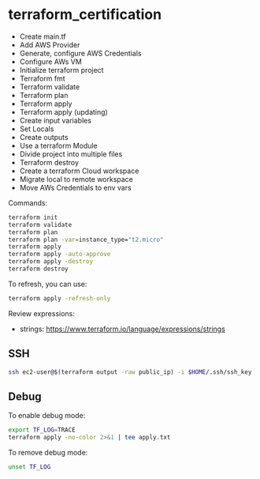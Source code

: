 # terraform_certification
- Create main.tf
- Add AWS Provider
- Generate, configure AWS Credentials
- Configure AWs VM
- Initialize terraform project
- Terraform fmt
- Terraform validate
- Terraform plan
- Terraform apply
- Terraform apply (updating)
- Create input variables
- Set Locals
- Create outputs
- Use a terraform Module
- Divide project into multiple files
- Terraform destroy
- Create a terraform Cloud workspace
- Migrate local to remote workspace
- Move AWs Credentials to env vars


Commands:
```bash
terraform init
terraform validate
terraform plan
terraform plan -var=instance_type="t2.micro"
terraform apply
terraform apply -auto-approve
terraform apply -destroy
terraform destroy
```
To refresh, you can use:
```bash
terraform apply -refresh-only
```

Review expressions:
- strings: https://www.terraform.io/language/expressions/strings

## SSH
```bash
ssh ec2-user@$(terraform output -raw public_ip) -i $HOME/.ssh/ssh_key
```

## Debug
To enable debug mode:
```bash
export TF_LOG=TRACE
terraform apply -no-color 2>&1 | tee apply.txt
```
To remove debug mode:
```bash
unset TF_LOG
```
